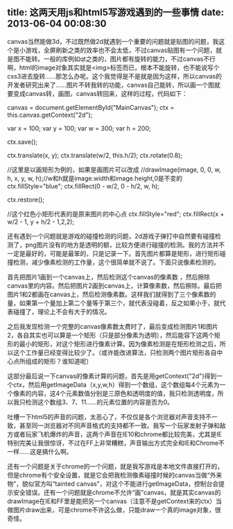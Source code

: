 title: 这两天用js和html5写游戏遇到的一些事情
date: 2013-06-04 00:08:30
---

canvas当然能做3d，不过既然做2d就遇到一个重要的问题就是贴图的问题，我这个是小游戏，全屏刷新之类的效率也不会太低，不过canvas贴图有一个问题，就是图不能转。一般的库例如qt之类的，图片都有旋转的能力，不过canvas不行啊，html的image对象其实就是&lt;img&gt;标签而已，根本不能旋转，也不能说写个css3进去旋转……那怎么办呢。这个我觉得是不是就是因为这样，所以canvas的开发者研究出来了……图片不转我转的功能，canvas自己能转，所以画一个图就要变成canvas转，画图，canvas转回来，这样的过程，代码如下：

canvas = document.getElementById("MainCanvas");
ctx = this.canvas.getContext("2d");

var x = 100;
var y = 100;
var w = 300;
var h = 200;

ctx.save();

ctx.translate(x, y);
ctx.translate(w/2, this.h/2);
ctx.rotate(0.8);

//这里是以画矩形为例的，如果是画图片可以改成
//drawImage(image, 0, 0, w, h, x, y, w, h);//w和h就是image.width和image.height,0是不变的
ctx.fillStyle="blue";
ctx.fillRect(0 - w/2, 0 - h/2, w, h);

ctx.restore();

//这个红色小矩形代表的是原来图片的中心点
ctx.fillStyle="red";
ctx.fillRect(x + w/2 - 1, y + h/2 - 1,2,2);

还有遇到一个问题就是游戏的碰撞检测的问题，2d游戏子弹打中自然要有碰撞检测了，png图片没有的地方是透明的额，比较方便进行碰撞的检测。我的方法并不一定是最好的，可能是最笨的，只是记录一下。首先图片都算是矩形，进行矩形碰撞检测，减少像素检测的工作量，这个很简单就不说了。下面只说像素检测的。

首先把图片1画到一个canvas上，然后检测这个canvas的像素数 ，然后擦除canvas里的内容。然后把图片2画到canvas上，计算像素数，然后擦除。最后把图片1和2都画在canvas上，然后检测像素数。这样我们就得到了三个像素数的量，如果第一个量加上第二个量等于第三个，就代表没碰着，反之如果小于，就代表碰撞了，理论上不会有大于的情况。

之后我发现检测一个完整的canvas像素数太费时了，最后变成检测图片1和图片2，各自其实也可以算是一个矩形（只是部分像素为透明），然后能容下这两个矩形的最小的矩形，对这个矩形进行像素计算。因为像素检测是在矩形检测之后，所以这个工作量已经变得比较少了。（或许能改进算法，只检测两个图片矩形各自中心点所组成的矩形？谁知道呢）

这部分最后说一下canvas的像素计算的问题，首先是用getContext("2d")得到一个ctx，然后用getImageData（x,y,w,h）得到一个数组，这个数组每4个元素为一个像素的内容，这4个元素数值分别是三原色和透明度的值，我只检测透明度，所以我只检测这个数组3、7、11……的元素位置的内容是否为0。

吐槽一下html5的声音的问题，太恶心了，不仅仅是各个浏览器对声音支持不一致，甚至同一浏览器对不同声音格式的支持都不一致。我写一个玩家发射子弹和敌方或者玩家飞机爆炸的声音，这两个声音在IE10和chrome都比较完美，尤其是IE特别完美让我很惊讶，不过在FF上非常糟糕，声音输出方式完全和IE和Chrome不一样……这是搞什么啊。

还有一个问题是关于chrome的一个问题，就是我写游戏是本地文件直接打开的，但是chrome有个安全设置，就是它会把我检测像素碰撞时候的canvas当做“外来物”，貌似官方叫“tainted canvas”，对这个不能进行getImageData，控制台会提示安全错误。还有一个问题就是chrome不允许“画”canvas，就是其实canvas的drawImage在IE和FF里是能把另一个canvas（注意不是getContext来的ctx）当做图片draw出来，可是chrome不许这么做，只能draw一个真的image对象，很奇怪。